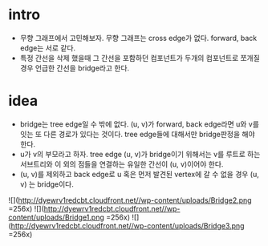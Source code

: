 # intro

  - 무향 그래프에서 고민해보자. 무향 그래프는 cross edge가
    없다. forward, back edge는 서로 같다.
  - 특정 간선을 삭제 했을때 그 간선을 포함하던 컴포넌트가 두개의
    컴포넌트로 쪼개질 경우 언급한 간선을 bridge라고 한다.

# idea

  - bridge는 tree edge일 수 밖에 없다. (u, v)가 forward, back edge라면 u와
    v를 잇는 또 다른 경로가 있다는 것이다. tree edge들에 대해서만 bridge판정을 해야 한다.
  - u가 v의 부모라고 하자. tree edge (u, v)가 bridge이기 위해서는 v를 루트로 하는
    서브트리와 이 외의 점들을 연결하는 유일한 간선이 (u, v)이어야 한다. 
  - (u, v)를 제외하고 back edge로 u 혹은 먼저 발견된 vertex에 갈 수 없을 경우 (u, v)
    는 bridge이다.

  ![](http://dyewrv1redcbt.cloudfront.net//wp-content/uploads/Bridge2.png =256x)
  ![](http://dyewrv1redcbt.cloudfront.net//wp-content/uploads/Bridge1.png =256x)
  ![](http://dyewrv1redcbt.cloudfront.net//wp-content/uploads/Bridge3.png =256x)
